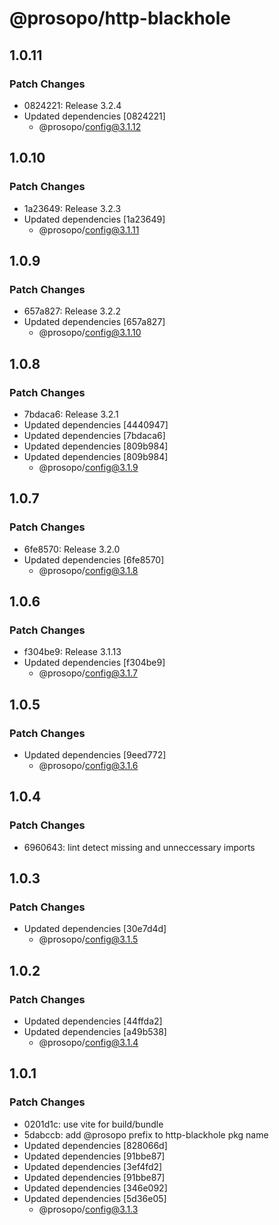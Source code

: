 # @prosopo/http-blackhole

## 1.0.11
### Patch Changes

- 0824221: Release 3.2.4
- Updated dependencies [0824221]
  - @prosopo/config@3.1.12

## 1.0.10
### Patch Changes

- 1a23649: Release 3.2.3
- Updated dependencies [1a23649]
  - @prosopo/config@3.1.11

## 1.0.9
### Patch Changes

- 657a827: Release 3.2.2
- Updated dependencies [657a827]
  - @prosopo/config@3.1.10

## 1.0.8
### Patch Changes

- 7bdaca6: Release 3.2.1
- Updated dependencies [4440947]
- Updated dependencies [7bdaca6]
- Updated dependencies [809b984]
- Updated dependencies [809b984]
  - @prosopo/config@3.1.9

## 1.0.7
### Patch Changes

- 6fe8570: Release 3.2.0
- Updated dependencies [6fe8570]
  - @prosopo/config@3.1.8

## 1.0.6
### Patch Changes

- f304be9: Release 3.1.13
- Updated dependencies [f304be9]
  - @prosopo/config@3.1.7

## 1.0.5
### Patch Changes

- Updated dependencies [9eed772]
  - @prosopo/config@3.1.6

## 1.0.4
### Patch Changes

- 6960643: lint detect missing and unneccessary imports

## 1.0.3
### Patch Changes

- Updated dependencies [30e7d4d]
  - @prosopo/config@3.1.5

## 1.0.2
### Patch Changes

- Updated dependencies [44ffda2]
- Updated dependencies [a49b538]
  - @prosopo/config@3.1.4

## 1.0.1
### Patch Changes

- 0201d1c: use vite for build/bundle
- 5dabccb: add @prosopo prefix to http-blackhole pkg name
- Updated dependencies [828066d]
- Updated dependencies [91bbe87]
- Updated dependencies [3ef4fd2]
- Updated dependencies [91bbe87]
- Updated dependencies [346e092]
- Updated dependencies [5d36e05]
  - @prosopo/config@3.1.3
